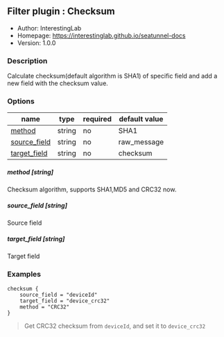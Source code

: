 ## Filter plugin : Checksum

* Author: InterestingLab
* Homepage: https://interestinglab.github.io/seatunnel-docs
* Version: 1.0.0

### Description

Calculate checksum(default algorithm is SHA1) of specific field and add a new field with the checksum value.

### Options

| name | type | required | default value |
| --- | --- | --- | --- |
| [method](#method-string) | string | no | SHA1 |
| [source_field](#source_field-string) | string | no | raw_message |
| [target_field](#target_field-string) | string | no | checksum |

##### method [string]

Checksum algorithm, supports SHA1,MD5 and CRC32 now.

##### source_field [string]

Source field

##### target_field [string]

Target field

### Examples

```
checksum {
    source_field = "deviceId"
    target_field = "device_crc32"
    method = "CRC32"
}
```

> Get CRC32 checksum from `deviceId`, and set it to `device_crc32`
